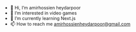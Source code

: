 - 👋 Hi, I’m amirhossien heydarpoor
- 👀 I’m interested in video games
- 🌱 I’m currently learning Next.js
- 📫 How to reach me amirhossienheydarpoor@gmail.com

<!---
amirh4336/amirh4336 is a ✨ special ✨ repository because its `README.md` (this file) appears on your GitHub profile.
You can click the Preview link to take a look at your changes.
--->
